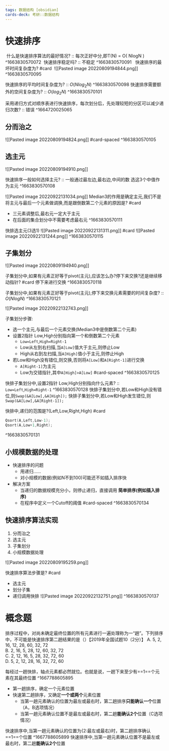 ```yaml
---
tags: 数据结构 [obsidian]
cards-deck: 考研::数据结构
---
```


# 快速排序
 什么是快速排序算法的最好情况? :: 每次正好中分,即T(N) = O( NlogN ) ^1663830570072
 快速排序稳定吗? :: 不稳定 ^1663830570091
 
快速排序的最坏时间复杂度为? #card 
 ![[Pasted image 20220809194844.png]]
^1663830570095

快速排序的平均时间复杂度为? :: $O(Nlog_2N)$ ^1663830570098
快速排序需要额外的空间复杂度为? :: $O(log_2N)$ ^1663830570101

采用递归方式对顺序表进行快速排序，每次划分后，先处理较短的分区可以减少递归次数? :: 错误 ^1664720025065

## 分而治之
![[Pasted image 20220809194824.png]]
#card-spaced 
^1663830570105

## 选主元
![[Pasted image 20220809194910.png]]

快速排序一般如何选择主元? :: 一般通过最左边,最右边,中间的数 选这3个中值作为主元 ^1663830570108


![[Pasted image 20220922131034.png]]
Median3的作用是确定主元,我们不是将主元与最后一个元素做调换,而是跟倒数第二个元素的原因是? #card 
- 三元素调整后,最右元一定大于主元
- 在后面的集合划分中不需要考虑最右元
^1663830570111

快排选主元(3选1)
![[Pasted image 20220922131311.png]] #card 
![[Pasted image 20220922131244.png]]
^1663830570115


## 子集划分
![[Pasted image 20220809194940.png]]

子集划分中,如果有元素正好等于pivot(主元),应该怎么办?停下来交换?还是继续移动指针? #card 
停下来进行交换
^1663830570118

子集划分中,如果有元素正好等于pivot(主元),停下来交换元素需要的时间复杂度? :: $O(NlogN)$ ^1663830570121

![[Pasted image 20220922132743.png]]

子集划分步骤:
- 选一个主元,与最后一个元素交换(Median3中是倒数第二个元素)
- 设置2指针 Low,High分别指向第一个和倒数第二个元素
	- `Low=Left`,`High=Right-1`
	- Low从左到右扫描,当`A[Low]`值大于主元,则停止Low
	- High从右到左扫描,当`A[High]`值小于主元,则停止High
- 若Low和High没有错位,则交换,否则将`A[Low]`和`A[Right-1]`进行交换
	- `A[Right-1]`为主元
	- Low为交错指针,其中`A[High]>A[Low]`
#card-spaced 
^1663830570125

快排子集划分中,设置2指针 Low,High分别指向什么元素? ::  `Low=Left`,`High=Right-1` ^1663830570128
快排子集划分中,若Low和High没有错位,则`Swap(&A[Low],&A[High]);`
快排子集划分中,若Low和High发生错位,则`Swap(&A[Low],&A[Right-1]);`

快排中,递归的范围是?(Left,Low,Right,High) #card 
```c
Qsort(A,Left,Low-1);
Qsort(A,Low+1,Right);
```
^1663830570131

## 小规模数据的处理 
- 快速排序的问题
	- 用递归......
	- 对小规模的数据(例如N不到100)可能还不如插入排序快
- 解决方案
	- 当递归的数据规模充分小，则停止递归，直接调用 **简单排序(例如插入排序)**
	- 在程序中定义一个Cutoff的阈值
#card-spaced 
^1663830570134

## 快速排序算法实现
1. 分而治之
2. 选主元
3. 子集划分
4. 小规模数据处理

![[Pasted image 20220809195259.png]]

快速排序算法步骤是? #card 
- 选主元
- 划分子集
- 递归调用快排
![[Pasted image 20220922132751.png]]
^1663830570137

# 概念题
排序过程中，对尚未确定最终位置的所有元素进行一遍处理称为一“趟”。下列排序中，不可能是快速排序第二趟结果的是（）【2019年全国试题10（2分）】
	A. 5, 2, 16, 12, 28, 60, 32, 72  
	B. 2, 16, 5, 28, 12, 60, 32, 72  
	C. 2, 12, 16, 5, 28, 32, 72, 60  
	D. 5, 2, 12, 28, 16, 32, 72, 60

每经过一趟快排，轴点元素都必然就位。也就是说，一趟下来至少有==1==个元素在其最终位置
^1667788605895
-   第一趟排序，确定一个元素位置
-   快速第二趟排序，又确定**一个或两个**元素位置
    -   当第一趟元素确认的位置为最左或最右时，第二趟排序**只能确认一个**位置（A，B选项情况）
    -   当第一趟元素确认位置不是最左或最右时，第二趟**能确认2个**位置（C选项情况）

快速排序中,当第一趟元素确认的位置为{2:最左或最右}时，第二趟排序确认==1==个位置
^1667788605899
快速排序中,当第一趟元素确认位置不是最左或最右时，第二趟**能确认2个**位置
